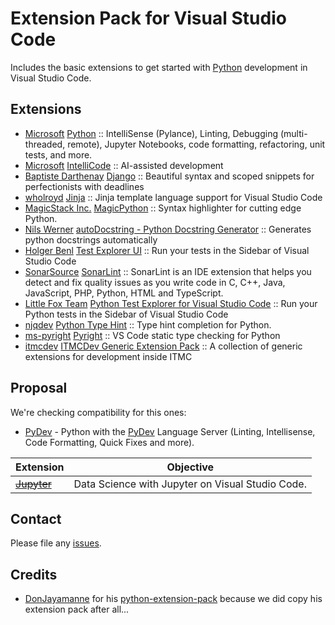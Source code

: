 # Extension Pack for Visual Studio Code

Includes the basic extensions to get started with [Python](https://www.python.org/) development in Visual Studio Code.

## Extensions

<!-- +Extensions -->
* [Microsoft](https://marketplace.visualstudio.com/publishers/ms-python) [Python](https://marketplace.visualstudio.com/items?itemName=ms-python.python) :: IntelliSense (Pylance), Linting, Debugging (multi-threaded, remote), Jupyter Notebooks, code formatting, refactoring, unit tests, and more.
* [Microsoft](https://marketplace.visualstudio.com/publishers/VisualStudioExptTeam) [IntelliCode](https://marketplace.visualstudio.com/items?itemName=VisualStudioExptTeam.vscodeintellicode) :: AI-assisted development
* [Baptiste Darthenay](https://marketplace.visualstudio.com/publishers/batisteo) [Django](https://marketplace.visualstudio.com/items?itemName=batisteo.vscode-django) :: Beautiful syntax and scoped snippets for perfectionists with deadlines
* [wholroyd](https://marketplace.visualstudio.com/publishers/wholroyd) [Jinja](https://marketplace.visualstudio.com/items?itemName=wholroyd.jinja) :: Jinja template language support for Visual Studio Code
* [MagicStack Inc.](https://marketplace.visualstudio.com/publishers/magicstack) [MagicPython](https://marketplace.visualstudio.com/items?itemName=magicstack.MagicPython) :: Syntax highlighter for cutting edge Python.
* [Nils Werner](https://marketplace.visualstudio.com/publishers/njpwerner) [autoDocstring - Python Docstring Generator](https://marketplace.visualstudio.com/items?itemName=njpwerner.autodocstring) :: Generates python docstrings automatically
* [Holger Benl](https://marketplace.visualstudio.com/publishers/hbenl) [Test Explorer UI](https://marketplace.visualstudio.com/items?itemName=hbenl.vscode-test-explorer) :: Run your tests in the Sidebar of Visual Studio Code
* [SonarSource](https://marketplace.visualstudio.com/publishers/SonarSource) [SonarLint](https://marketplace.visualstudio.com/items?itemName=SonarSource.sonarlint-vscode) :: SonarLint is an IDE extension that helps you detect and fix quality issues as you write code in C, C++, Java, JavaScript, PHP, Python, HTML and TypeScript.
* [Little Fox Team](https://marketplace.visualstudio.com/publishers/LittleFoxTeam) [Python Test Explorer for Visual Studio Code](https://marketplace.visualstudio.com/items?itemName=LittleFoxTeam.vscode-python-test-adapter) :: Run your Python tests in the Sidebar of Visual Studio Code
* [njqdev](https://marketplace.visualstudio.com/publishers/njqdev) [Python Type Hint](https://marketplace.visualstudio.com/items?itemName=njqdev.vscode-python-typehint) :: Type hint completion for Python.
* [ms-pyright](https://marketplace.visualstudio.com/publishers/ms-pyright) [Pyright](https://marketplace.visualstudio.com/items?itemName=ms-pyright.pyright) :: VS Code static type checking for Python
* [itmcdev](https://marketplace.visualstudio.com/publishers/itmcdev) [ITMCDev Generic Extension Pack](https://marketplace.visualstudio.com/items?itemName=itmcdev.generic-extension-pack) :: A collection of generic extensions for development inside ITMC
<!-- -Extensions -->

## Proposal

We're checking compatibility for this ones:

- [PyDev](https://marketplace.visualstudio.com/items?itemName=fabioz.vscode-pydev) - Python with the [PyDev](http://www.pydev.org/) Language Server (Linting, Intellisense, Code Formatting, Quick Fixes and more).

| Extension                                                                               | Objective                                        |
| --------------------------------------------------------------------------------------- | ------------------------------------------------ |
| ~~[Jupyter](https://marketplace.visualstudio.com/items?itemName=donjayamanne.jupyter)~~ | Data Science with Jupyter on Visual Studio Code. |

## Contact

Please file any [issues](https://github.com/itmcdev/vscode-extensions/issues).

## Credits

- [DonJayamanne](https://github.com/DonJayamanne) for his [python-extension-pack](https://github.com/DonJayamanne/python-extension-pack) because we did copy his extension pack after all...
